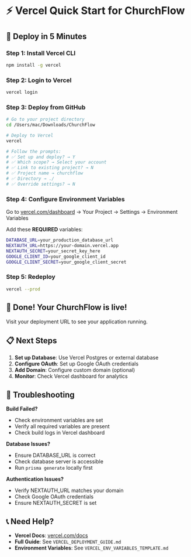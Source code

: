 # ⚡ Vercel Quick Start for ChurchFlow

## 🚀 Deploy in 5 Minutes

### Step 1: Install Vercel CLI
```bash
npm install -g vercel
```

### Step 2: Login to Vercel
```bash
vercel login
```

### Step 3: Deploy from GitHub
```bash
# Go to your project directory
cd /Users/mac/Downloads/ChurchFlow

# Deploy to Vercel
vercel

# Follow the prompts:
# ✅ Set up and deploy? → Y
# ✅ Which scope? → Select your account
# ✅ Link to existing project? → N
# ✅ Project name → churchflow
# ✅ Directory → ./
# ✅ Override settings? → N
```

### Step 4: Configure Environment Variables

Go to [vercel.com/dashboard](https://vercel.com/dashboard) → Your Project → Settings → Environment Variables

Add these **REQUIRED** variables:

```bash
DATABASE_URL=your_production_database_url
NEXTAUTH_URL=https://your-domain.vercel.app
NEXTAUTH_SECRET=your_secret_key_here
GOOGLE_CLIENT_ID=your_google_client_id
GOOGLE_CLIENT_SECRET=your_google_client_secret
```

### Step 5: Redeploy
```bash
vercel --prod
```

## 🎉 Done! Your ChurchFlow is live!

Visit your deployment URL to see your application running.

## 📋 Next Steps

1. **Set up Database**: Use Vercel Postgres or external database
2. **Configure OAuth**: Set up Google OAuth credentials
3. **Add Domain**: Configure custom domain (optional)
4. **Monitor**: Check Vercel dashboard for analytics

## 🔧 Troubleshooting

**Build Failed?**
- Check environment variables are set
- Verify all required variables are present
- Check build logs in Vercel dashboard

**Database Issues?**
- Ensure DATABASE_URL is correct
- Check database server is accessible
- Run `prisma generate` locally first

**Authentication Issues?**
- Verify NEXTAUTH_URL matches your domain
- Check Google OAuth credentials
- Ensure NEXTAUTH_SECRET is set

## 📞 Need Help?

- **Vercel Docs**: [vercel.com/docs](https://vercel.com/docs)
- **Full Guide**: See `VERCEL_DEPLOYMENT_GUIDE.md`
- **Environment Variables**: See `VERCEL_ENV_VARIABLES_TEMPLATE.md`


